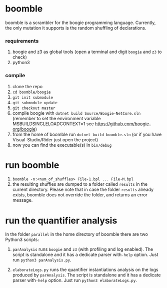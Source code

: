 # boomble
boomble is a scrambler for the boogie programming language.
Currently, the only mutation it supports is the random shuffling of declarations.

### requirements
1) boogie and z3 as global tools (open a terminal and digit `boogie` and `z3` to check)
2) python3


### compile
1) clone the repo
2) `cd boomble/boogie`
3) `git init submodule`
4) `git submodule update`
5) `git checkout master`
6) compile boogie with `dotnet build Source/Boogie-NetCore.sln` 
(remember to set the environment variable MSBUILDSINGLELOADCONTEXT=1 see https://github.com/boogie-org/boogie)
7) from the home of boomble run `dotnet build boomble.sln` (or if you have Visual-Studio/Rider just open the project)
8) now you can find the executable(s) in `bin/debug`

# run boomble
1) `boomble -n:<num_of_shuffles> File-1.bpl ... File-M.bpl`
2) the resulting shuffles are dumped to a folder called `results` in the current directory. 
Please note that in case the folder `results` already exists, boomble does not override the folder, 
and returns an error message. 

# run the quantifier analysis
In the folder `parallel` in the home directory of boomble there are two Python3 scripts:

1) `parAnalysis` runs `boogie` and `z3` (with profiling and log enabled). The script is standalone and it has a dedicate parser with`-help` option. Just run `python3 parAnalysis.py`.

2) `elaborateLogs.py` runs the quantifier instantiations analysis on the logs produced by `parAnalysis`. The script is standalone and it has a dedicate parser with`-help` option. Just run `python3 elaborateLogs.py`.
